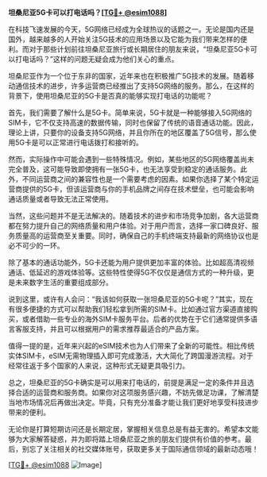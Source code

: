 **坦桑尼亚5G卡可以打电话吗？[[TG💪+ @esim1088](https://t.me/s/esim1088)]**

在科技飞速发展的今天，5G网络已经成为全球热议的话题之一。无论是国内还是国外，越来越多的人开始关注5G技术的应用场景以及它能为我们带来怎样的便利。而对于那些计划前往坦桑尼亚旅行或长期居住的朋友来说，“坦桑尼亚5G卡可以打电话吗？”这样的问题无疑会成为他们关心的重点。

坦桑尼亚作为一个位于东非的国家，近年来也在积极推广5G技术的发展。随着移动通信技术的进步，许多运营商已经推出了支持5G网络的服务。那么，在这样的背景下，使用坦桑尼亚的5G卡是否真的能够实现打电话的功能呢？

首先，我们需要了解什么是5G卡。简单来说，5G卡就是一种能够接入5G网络的SIM卡，它不仅支持高速的数据传输，同时也保留了传统的语音通话功能。因此，理论上讲，只要你的设备支持5G网络，并且你所在的地区覆盖了5G信号，那么使用5G卡是可以正常进行电话拨打和接听的。

然而，实际操作中可能会遇到一些特殊情况。例如，某些地区的5G网络覆盖尚未完全普及，这可能导致即使拥有一张5G卡，也无法享受到稳定的通话服务。此外，不同运营商之间的兼容性也是一个需要考虑的因素。如果你选择了某个特定运营商提供的5G卡，但该运营商与你的手机品牌之间存在技术壁垒，也可能会影响通话质量或者导致无法正常使用。

当然，这些问题并不是无法解决的。随着技术的进步和市场竞争加剧，各大运营商都在努力提升自己的网络质量和用户体验。对于用户而言，选择一家口碑良好、服务质量高的运营商至关重要。同时，确保自己的手机终端支持最新的网络协议也是必不可少的一环。

除了基本的通话功能外，5G卡还能为用户提供更加丰富的体验。比如超高清视频通话、低延迟的游戏体验等。这些特性使得5G不仅仅是通信方式的一种升级，更是未来数字生活的重要组成部分。

说到这里，或许有人会问：“我该如何获取一张坦桑尼亚的5G卡呢？”其实，现在有很多便捷的方式可以帮助我们轻松拿到所需的SIM卡。比如通过官方渠道直接购买，或者借助一些专业的海外SIM卡服务平台。后者的优势在于它们通常提供多语言客服支持，并且可以根据用户的需求推荐最适合的产品方案。

值得一提的是，近年来兴起的eSIM技术也为人们带来了全新的可能性。相比传统实体SIM卡，eSIM无需物理插入即可完成激活，大大简化了跨国漫游流程。对于经常往返于多个国家的人来说，这种形式无疑更具吸引力。

总之，坦桑尼亚的5G卡确实是可以用来打电话的，前提是满足一定的条件并且选择合适的运营商和服务商。如果你对这项服务感兴趣，不妨先做足功课，了解清楚当地市场情况后再做出决定。毕竟，只有充分准备才能让我们更好地享受科技进步带来的便利。

无论你是打算短期访问还是长期定居，掌握相关信息总是有益无害的。希望本文能够为大家解答疑惑，并为即将踏上坦桑尼亚之旅的朋友们提供有价值的参考。最后，别忘了关注相关的社交媒体账号，获取更多关于国际通信领域的最新动态哦！

[[TG💪+ @esim1088](https://t.me/s/esim1088) ![Image](https://i.postimg.cc/4NQfJmqS/Snipaste-2025-05-13-00-14-12.png)]